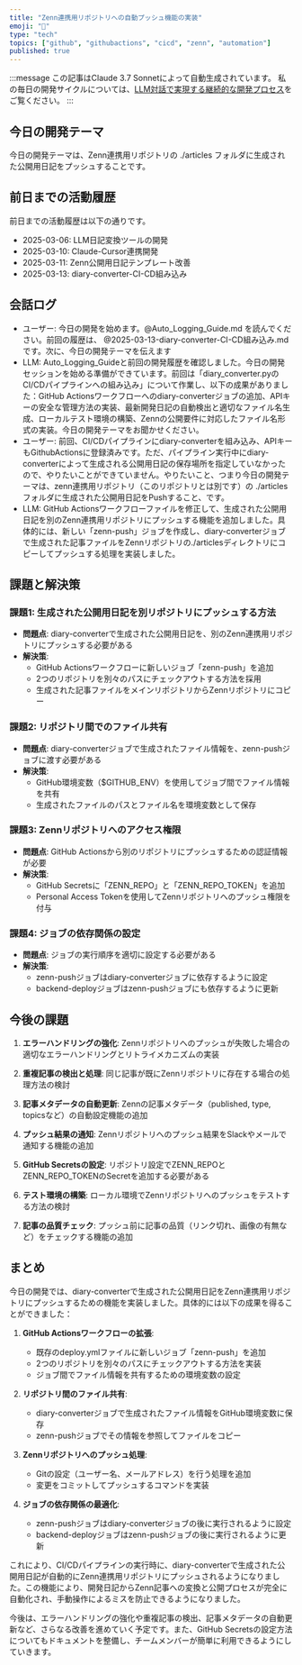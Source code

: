 ```yaml
---
title: "Zenn連携用リポジトリへの自動プッシュ機能の実装"
emoji: "🚀"
type: "tech"
topics: ["github", "githubactions", "cicd", "zenn", "automation"]
published: true
---
```


:::message
この記事はClaude 3.7 Sonnetによって自動生成されています。
私の毎日の開発サイクルについては、[LLM対話で実現する継続的な開発プロセス](https://zenn.dev/centervil/articles/2025-03-12-development-cycle-introduction)をご覧ください。
:::

## 今日の開発テーマ

今日の開発テーマは、Zenn連携用リポジトリの ./articles フォルダに生成された公開用日記をプッシュすることです。

## 前日までの活動履歴
前日までの活動履歴は以下の通りです。
* 2025-03-06: LLM日記変換ツールの開発
* 2025-03-10: Claude-Cursor連携開発
* 2025-03-11: Zenn公開用日記テンプレート改善
* 2025-03-13: diary-converter-CI-CD組み込み

## 会話ログ

- ユーザー: 今日の開発を始めます。@Auto_Logging_Guide.md を読んでください。前回の履歴は、 @2025-03-13-diary-converter-CI-CD組み込み.md です。次に、今日の開発テーマを伝えます
- LLM: Auto_Logging_Guideと前回の開発履歴を確認しました。今日の開発セッションを始める準備ができています。前回は「diary_converter.pyのCI/CDパイプラインへの組み込み」について作業し、以下の成果がありました：GitHub Actionsワークフローへのdiary-converterジョブの追加、APIキーの安全な管理方法の実装、最新開発日記の自動検出と適切なファイル名生成、ローカルテスト環境の構築、Zennの公開要件に対応したファイル名形式の実装。今日の開発テーマをお聞かせください。
- ユーザー: 前回、CI/CDパイプラインにdiary-converterを組み込み、APIキーもGithubActionsに登録済みです。ただ、パイプライン実行中にdiary-converterによって生成される公開用日記の保存場所を指定していなかったので、やりたいことができていません。やりたいこと、つまり今日の開発テーマは、zenn連携用リポジトリ（このリポジトリとは別です）の ./articles フォルダに生成された公開用日記をPushすること、です。
- LLM: GitHub Actionsワークフローファイルを修正して、生成された公開用日記を別のZenn連携用リポジトリにプッシュする機能を追加しました。具体的には、新しい「zenn-push」ジョブを作成し、diary-converterジョブで生成された記事ファイルをZennリポジトリの./articlesディレクトリにコピーしてプッシュする処理を実装しました。

## 課題と解決策

### 課題1: 生成された公開用日記を別リポジトリにプッシュする方法
- **問題点**: diary-converterで生成された公開用日記を、別のZenn連携用リポジトリにプッシュする必要がある
- **解決策**: 
  - GitHub Actionsワークフローに新しいジョブ「zenn-push」を追加
  - 2つのリポジトリを別々のパスにチェックアウトする方法を採用
  - 生成された記事ファイルをメインリポジトリからZennリポジトリにコピー

### 課題2: リポジトリ間でのファイル共有
- **問題点**: diary-converterジョブで生成されたファイル情報を、zenn-pushジョブに渡す必要がある
- **解決策**:
  - GitHub環境変数（$GITHUB_ENV）を使用してジョブ間でファイル情報を共有
  - 生成されたファイルのパスとファイル名を環境変数として保存

### 課題3: Zennリポジトリへのアクセス権限
- **問題点**: GitHub Actionsから別のリポジトリにプッシュするための認証情報が必要
- **解決策**:
  - GitHub Secretsに「ZENN_REPO」と「ZENN_REPO_TOKEN」を追加
  - Personal Access Tokenを使用してZennリポジトリへのプッシュ権限を付与

### 課題4: ジョブの依存関係の設定
- **問題点**: ジョブの実行順序を適切に設定する必要がある
- **解決策**:
  - zenn-pushジョブはdiary-converterジョブに依存するように設定
  - backend-deployジョブはzenn-pushジョブにも依存するように更新

## 今後の課題

1. **エラーハンドリングの強化**: Zennリポジトリへのプッシュが失敗した場合の適切なエラーハンドリングとリトライメカニズムの実装

2. **重複記事の検出と処理**: 同じ記事が既にZennリポジトリに存在する場合の処理方法の検討

3. **記事メタデータの自動更新**: Zennの記事メタデータ（published, type, topicsなど）の自動設定機能の追加

4. **プッシュ結果の通知**: Zennリポジトリへのプッシュ結果をSlackやメールで通知する機能の追加

5. **GitHub Secretsの設定**: リポジトリ設定でZENN_REPOとZENN_REPO_TOKENのSecretを追加する必要がある

6. **テスト環境の構築**: ローカル環境でZennリポジトリへのプッシュをテストする方法の検討

7. **記事の品質チェック**: プッシュ前に記事の品質（リンク切れ、画像の有無など）をチェックする機能の追加

## まとめ

今日の開発では、diary-converterで生成された公開用日記をZenn連携用リポジトリにプッシュするための機能を実装しました。具体的には以下の成果を得ることができました：

1. **GitHub Actionsワークフローの拡張**:
   - 既存のdeploy.ymlファイルに新しいジョブ「zenn-push」を追加
   - 2つのリポジトリを別々のパスにチェックアウトする方法を実装
   - ジョブ間でファイル情報を共有するための環境変数の設定

2. **リポジトリ間のファイル共有**:
   - diary-converterジョブで生成されたファイル情報をGitHub環境変数に保存
   - zenn-pushジョブでその情報を参照してファイルをコピー

3. **Zennリポジトリへのプッシュ処理**:
   - Gitの設定（ユーザー名、メールアドレス）を行う処理を追加
   - 変更をコミットしてプッシュするコマンドを実装

4. **ジョブの依存関係の最適化**:
   - zenn-pushジョブはdiary-converterジョブの後に実行されるように設定
   - backend-deployジョブはzenn-pushジョブの後に実行されるように更新

これにより、CI/CDパイプラインの実行時に、diary-converterで生成された公開用日記が自動的にZenn連携用リポジトリにプッシュされるようになりました。この機能により、開発日記からZenn記事への変換と公開プロセスが完全に自動化され、手動操作によるミスを防止できるようになりました。

今後は、エラーハンドリングの強化や重複記事の検出、記事メタデータの自動更新など、さらなる改善を進めていく予定です。また、GitHub Secretsの設定方法についてもドキュメントを整備し、チームメンバーが簡単に利用できるようにしていきます。 